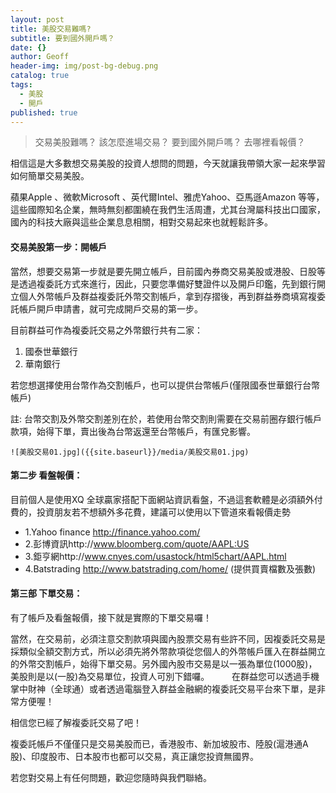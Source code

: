 ```yaml
---
layout: post
title: 美股交易難嗎?
subtitle: 要到國外開戶嗎？
date: {}
author: Geoff
header-img: img/post-bg-debug.png
catalog: true
tags:
  - 美股
  - 開戶
published: true
---
```


> 交易美股難嗎？
> 該怎麼進場交易？
> 要到國外開戶嗎？
> 去哪裡看報價？

相信這是大多數想交易美股的投資人想問的問題，今天就讓我帶領大家一起來學習如何簡單交易美股。


蘋果Apple 、微軟Microsoft 、英代爾Intel、雅虎Yahoo、亞馬遜Amazon 等等，這些國際知名企業，無時無刻都圍繞在我們生活周遭，尤其台灣屬科技出口國家，國內的科技大廠與這些企業息息相關，相對交易起來也就輕鬆許多。

#### 交易美股第一步：開帳戶

當然，想要交易第一步就是要先開立帳戶，目前國內券商交易美股或港股、日股等是透過複委託方式來進行，因此，只要您準備好雙證件以及開戶印鑑，先到銀行開立個人外幣帳戶及群益複委託外幣交割帳戶，拿到存摺後，再到群益券商填寫複委託帳戶開戶申請書，就可完成開戶交易的第一步。

目前群益可作為複委託交易之外幣銀行共有二家：

1.    國泰世華銀行
2.    華南銀行      

若您想選擇使用台幣作為交割帳戶，也可以提供台幣帳戶(僅限國泰世華銀行台幣帳戶)

註: 台幣交割及外幣交割差別在於，若使用台幣交割則需要在交易前圈存銀行帳戶款項，始得下單，賣出後為台幣返還至台幣帳戶，有匯兌影響。

	![美股交易01.jpg]({{site.baseurl}}/media/美股交易01.jpg)


#### 第二步 看盤報價：

目前個人是使用XQ 全球贏家搭配下面網站資訊看盤，不過這套軟體是必須額外付費的，投資朋友若不想額外多花費，建議可以使用以下管道來看報價走勢
- 1.Yahoo finance   http://finance.yahoo.com/    
- 2.彭博資訊http://www.bloomberg.com/quote/AAPL:US 
- 3.鉅亨網http://www.cnyes.com/usastock/html5chart/AAPL.html 
- 4.Batstrading  http://www.batstrading.com/home/ (提供買賣檔數及張數)

#### 第三部 下單交易：

有了帳戶及看盤報價，接下就是實際的下單交易囉！

當然，在交易前，必須注意交割款項與國內股票交易有些許不同，因複委託交易是採類似全額交割方式，所以必須先將外幣款項從您個人的外幣帳戶匯入在群益開立的外幣交割帳戶，始得下單交易。另外國內股市交易是以一張為單位(1000股)，美股則是以(一股)為交易單位，投資人可別下錯囉。
　　
在群益您可以透過手機掌中財神（全球通）或者透過電腦登入群益金融網的複委託交易平台來下單，是非常方便喔！


相信您已經了解複委託交易了吧！

複委託帳戶不僅僅只是交易美股而已，香港股市、新加坡股市、陸股(滬港通A股)、印度股市、日本股市也都可以交易，真正讓您投資無國界。

若您對交易上有任何問題，歡迎您隨時與我們聯絡。
